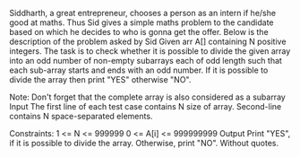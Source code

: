 Siddharth, a great entrepreneur, chooses a person as an intern if he/she good at maths. Thus Sid gives a simple maths problem to the candidate based on which he decides to who is gonna get the offer. Below is the description of the problem asked by Sid
Given arr A[] containing N positive integers. The task is to check whether it is possible to divide the given array into an odd number of non-empty subarrays each of odd length such that each sub-array starts and ends with an odd number. If it is possible to divide the array then print "YES" otherwise "NO".

Note: Don't forget that the complete array is also considered as a subarray
Input
The first line of each test case contains N size of array. Second-line contains N space-separated elements.

Constraints:
1 <= N <= 999999
0 <= A[i] <= 999999999
Output
Print "YES", if it is possible to divide the array. Otherwise, print "NO". Without quotes.